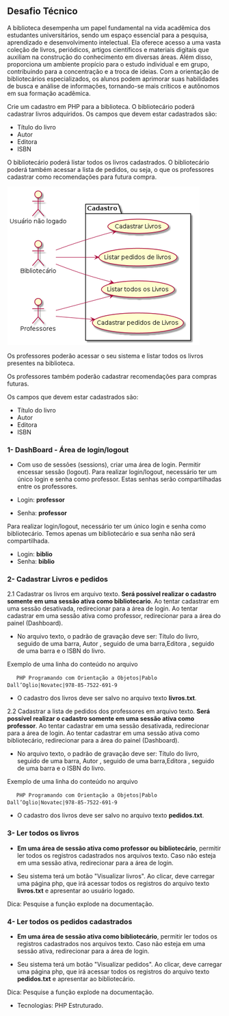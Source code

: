 ##  Desafio Técnico

A biblioteca desempenha um papel fundamental na vida acadêmica dos estudantes universitários, sendo um espaço essencial para a pesquisa, aprendizado e desenvolvimento intelectual. Ela oferece acesso a uma vasta coleção de livros, periódicos, artigos científicos e materiais digitais que auxiliam na construção do conhecimento em diversas áreas. Além disso, proporciona um ambiente propício para o estudo individual e em grupo, contribuindo para a concentração e a troca de ideias. Com a orientação de bibliotecários especializados, os alunos podem aprimorar suas habilidades de busca e análise de informações, tornando-se mais críticos e autônomos em sua formação acadêmica.

Crie um cadastro em PHP para a biblioteca. O bibliotecário poderá cadastrar livros adquiridos. Os campos que devem estar cadastrados são: 

 - Título do livro
 - Autor
 - Editora
 - ISBN

O bibliotecário poderá listar todos os livros cadastrados.
O bibliotecário poderá também acessar a lista de pedidos, ou seja, o que os professores cadastrar como recomendações para futura compra.

![alt text](caso_uso.png)

Os professores poderão acessar o seu sistema e listar todos os livros presentes na biblioteca.

Os professores também poderão cadastrar recomendações para compras futuras.

Os campos que devem estar cadastrados são: 

 - Título do livro
 - Autor
 - Editora
 - ISBN


### 1- DashBoard - Área de login/logout
- Com uso de sessões (sessions), criar uma área de login. Permitir encessar sessão (logout). Para realizar login/logout, necessário ter um único login e senha como professor. Estas senhas serão compartilhadas entre os professores.

- Login: <b>professor</b>
- Senha: <b>professor</b>

Para realizar login/logout, necessário ter um único login e senha como bibliotecário. Temos apenas um bibliotecário e sua senha não será compartilhada.

- Login: <b>biblio</b>
- Senha: <b>biblio</b>

### 2- Cadastrar Livros e pedidos
2.1 Cadastrar os livros 
 em arquivo texto. <b>Será possível realizar o cadastro somente em uma sessão ativa como bibliotecario</b>. Ao tentar cadastrar em uma sessão desativada, redirecionar para a área de login. Ao tentar cadastrar em uma sessão ativa como professor, redirecionar para a área do painel (Dashboard).


- No arquivo texto, o padrão de gravação deve ser: Título do livro, seguido de uma barra, Autor , seguido de uma barra,Editora , seguido de uma barra e o ISBN do livro.

Exemplo de uma linha do conteúdo no arquivo

`	
PHP Programando com Orientação a Objetos|Pablo Dall’Oglio|Novatec|978-85-7522-691-9
`
- O cadastro dos livros deve ser salvo no arquivo texto <b>livros.txt</b>.



2.2 Cadastrar a lista de pedidos dos professores
 em arquivo texto. <b>Será possível realizar o cadastro somente em uma sessão ativa como professor</b>. Ao tentar cadastrar em uma sessão desativada, redirecionar para a área de login. Ao tentar cadastrar em uma sessão ativa como bibliotecário, redirecionar para a área do painel (Dashboard).


- No arquivo texto, o padrão de gravação deve ser: Título do livro, seguido de uma barra, Autor , seguido de uma barra,Editora , seguido de uma barra e o ISBN do livro.

Exemplo de uma linha do conteúdo no arquivo

`	
PHP Programando com Orientação a Objetos|Pablo Dall’Oglio|Novatec|978-85-7522-691-9
`
- O cadastro dos livros deve ser salvo no arquivo texto <b>pedidos.txt</b>.


### 3- Ler todos os livros
- <b>Em uma área de sessão ativa como professor ou bibliotecário</b>, permitir ler todos os registros cadastrados nos arquivos texto. Caso não esteja em uma sessão ativa, redirecionar para a área de login.

- Seu sistema terá um botão "Visualizar livros". Ao clicar, deve carregar uma página php, que irá acessar todos os registros do arquivo texto <b>livros.txt</b> e apresentar ao usuário logado.

Dica: Pesquise a função explode na documentação.


### 4- Ler todos os pedidos cadastrados

- <b>Em uma área de sessão ativa como bibliotecário</b>, permitir ler todos os registros cadastrados nos arquivos texto. Caso não esteja em uma sessão ativa, redirecionar para a área de login.

- Seu sistema terá um botão "Visualizar pedidos". Ao clicar, deve carregar uma página php, que irá acessar todos os registros do arquivo texto <b>pedidos.txt</b> e apresentar ao bibliotecário.

Dica: Pesquise a função explode na documentação.


- Tecnologias: PHP Estruturado.
